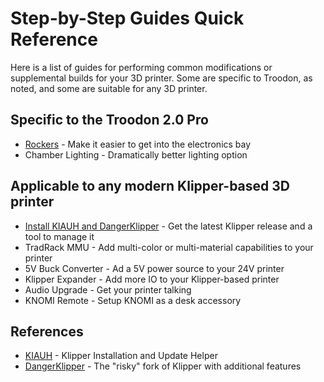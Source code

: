 # Step-by-Step Guides Quick Reference

Here is a list of guides for performing common modifications or supplemental builds for your 3D printer. Some are specific to Troodon, as noted, and some are suitable for any 3D printer. 

## Specific to the Troodon 2.0 Pro 
- [Rockers](https://github.com/500Foods/WelcomeToTroodon/blob/main/docs/level_h/rockers.md) - Make it easier to get into the electronics bay
- Chamber Lighting - Dramatically better lighting option

## Applicable to any modern Klipper-based 3D printer
- [Install KIAUH and DangerKlipper](https://github.com/500Foods/WelcomeToTroodon/blob/main/docs/level_h/KIAUH_danger.md) - Get the latest Klipper release and a tool to manage it
- TradRack MMU - Add multi-color or multi-material capabilities to your printer
- 5V Buck Converter - Ad a 5V power source to your 24V printer
- Klipper Expander - Add more IO to your Klipper-based printer
- Audio Upgrade - Get your printer talking
- KNOMI Remote - Setup KNOMI as a desk accessory

## References
- [KIAUH](https://github.com/dw-0/kiauh) - Klipper Installation and Update Helper
- [DangerKlipper](https://github.com/DangerKlippers/danger-klipper) - The "risky" fork of Klipper with additional features
